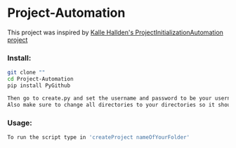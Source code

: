 # Project-Automation
This project was inspired by [Kalle Hallden's ProjectInitializationAutomation project](https://github.com/KalleHallden/ProjectInitializationAutomation)

### Install: 
```bash
git clone ""
cd Project-Automation
pip install PyGithub

Then go to create.py and set the username and password to be your username and password.
Also make sure to change all directories to your directories so it should be '/Users/<your username>/path/to/your/project'
```

### Usage:
```bash
To run the script type in 'createProject nameOfYourFolder'
```
